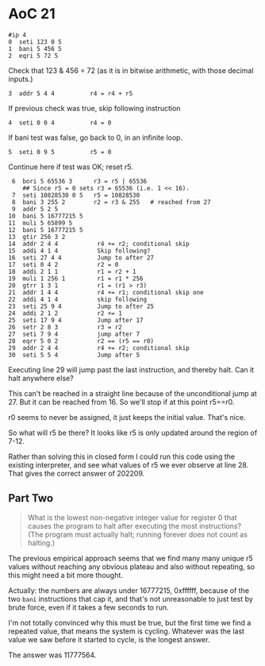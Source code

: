 # AoC 21

    #ip 4
    0  seti 123 0 5
    1  bani 5 456 5
    2  eqri 5 72 5

Check that 123 & 456 = 72 (as it is in bitwise arithmetic, with those decimal inputs.)

    3  addr 5 4 4          r4 = r4 + r5

If previous check was true, skip following instruction

    4  seti 0 0 4          r4 = 0

If bani test was false, go back to 0, in an infinite loop.

    5  seti 0 9 5          r5 = 0

Continue here if test was OK; reset r5.

     6  bori 5 65536 3      r3 = r5 | 65536
        ## Since r5 = 0 sets r3 = 65536 (i.e. 1 << 16).
     7  seti 10828530 0 5   r5 = 10828530
     8  bani 3 255 2        r2 = r3 & 255   # reached from 27
     9  addr 5 2 5
    10  bani 5 16777215 5
    11  muli 5 65899 5
    12  bani 5 16777215 5
    13  gtir 256 3 2
    14  addr 2 4 4           r4 += r2; conditional skip
    15  addi 4 1 4           Skip following?
    16  seti 27 4 4          Jump to after 27
    17  seti 0 4 2           r2 = 0
    18  addi 2 1 1           r1 = r2 + 1
    19  muli 1 256 1         r1 = r1 * 256
    20  gtrr 1 3 1           r1 = (r1 > r3)
    21  addr 1 4 4           r4 += r1; conditional skip one
    22  addi 4 1 4           skip following
    23  seti 25 9 4          Jump to after 25
    24  addi 2 1 2           r2 += 1
    25  seti 17 9 4          Jump after 17
    26  setr 2 8 3           r3 = r2
    27  seti 7 9 4           jump after 7
    28  eqrr 5 0 2           r2 == (r5 == r0)
    29  addr 2 4 4           r4 += r2; conditional skip
    30  seti 5 5 4           Jump after 5

Executing line 29 will jump past the last instruction, and thereby halt. Can it
halt anywhere else?

This can't be reached in a straight line because of the unconditional jump at
27. But it can be reached from 16. So we'll stop if at this point r5==r0.

r0 seems to never be assigned, it just keeps the initial value. That's nice.

So what will r5 be there? It looks like r5 is only updated around the
region of 7-12.

Rather than solving this in closed form I could run this code using the
existing interpreter, and see what values of r5 we ever observe at line 28.
That gives the correct answer of 202209.

## Part Two

> What is the lowest non-negative integer value for register 0 that causes the
> program to halt after executing the most instructions? (The program must
> actually halt; running forever does not count as halting.)

The previous empirical approach seems that we find many many unique r5 values
without reaching any obvious plateau and also without repeating, so this might
need a bit more thought.

Actually: the numbers are always under 16777215, 0xffffff, because of the
two `bani` instructions that cap it, and that's not unreasonable to just test
by brute force, even if it takes a few seconds to run.

I'm not totally convinced why this must be true, but the first time we find a
repeated value, that means the system is cycling. Whatever was the last value
we saw before it started to cycle, is the longest answer.

The answer was 11777564.